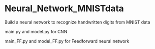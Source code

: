 # Neural_Network_MNISTdata
Build a neural network to recognize handwritten digits from MNIST data

main.py and model.py for CNN 

main_FF.py and model_FF.py for Feedforward neural network
